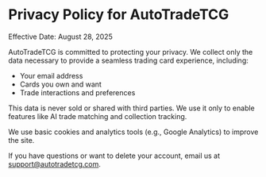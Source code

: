 # Privacy Policy for AutoTradeTCG

Effective Date: August 28, 2025

AutoTradeTCG is committed to protecting your privacy. We collect only the data necessary to provide a seamless trading card experience, including:

- Your email address
- Cards you own and want
- Trade interactions and preferences

This data is never sold or shared with third parties. We use it only to enable features like AI trade matching and collection tracking.

We use basic cookies and analytics tools (e.g., Google Analytics) to improve the site.

If you have questions or want to delete your account, email us at [support@autotradetcg.com](mailto:autotradetcg@gmail.com).
